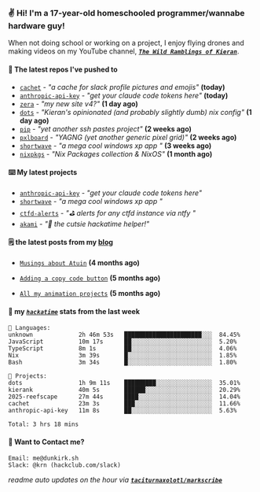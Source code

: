 ### ✌️ Hi! I'm a 17-year-old homeschooled programmer/wannabe hardware guy!

When not doing school or working on a project, I enjoy flying drones and making videos on my YouTube channel, [**_`The Wild Ramblings of Kieran`_**](https://youtube.com/@kieran.rambles).

#### 👷 The latest repos I've pushed to

- [`cachet`](https://github.com/taciturnaxolotl/cachet) - _"a cache for slack profile pictures and emojis"_ **(today)**
- [`anthropic-api-key`](https://github.com/taciturnaxolotl/anthropic-api-key) - _"get your claude code tokens here"_ **(today)**
- [`zera`](https://github.com/taciturnaxolotl/zera) - _"my new site v4?"_ **(1 day ago)**
- [`dots`](https://github.com/taciturnaxolotl/dots) - _"Kieran's opinionated (and probably slightly dumb) nix config"_ **(1 day ago)**
- [`pip`](https://github.com/taciturnaxolotl/pip) - _"yet another ssh pastes project"_ **(2 weeks ago)**
- [`pxlboard`](https://github.com/taciturnaxolotl/pxlboard) - _"YAGNG (yet another generic pixel grid)"_ **(2 weeks ago)**
- [`shortwave`](https://github.com/taciturnaxolotl/shortwave) - _"a mega cool windows xp app "_ **(3 weeks ago)**
- [`nixpkgs`](https://github.com/NixOS/nixpkgs) - _"Nix Packages collection & NixOS"_ **(1 month ago)**

#### ⌨️ My latest projects

- [`anthropic-api-key`](https://github.com/taciturnaxolotl/anthropic-api-key) - _"get your claude code tokens here"_
- [`shortwave`](https://github.com/taciturnaxolotl/shortwave) - _"a mega cool windows xp app "_
- [`ctfd-alerts`](https://github.com/taciturnaxolotl/ctfd-alerts) - _"⛳ alerts for any ctfd instance via ntfy "_
- [`akami`](https://github.com/taciturnaxolotl/akami) - _"🌷 the cutsie hackatime helper!"_

#### 🗒️ the latest posts from my [blog](https://dunkirk.sh)

- [`Musings about Atuin`](https://dunkirk.sh/blog/atuin/) **(4 months ago)**

- [`Adding a copy code button`](https://dunkirk.sh/blog/adding-a-copy-button/) **(5 months ago)**

- [`All my animation projects`](https://dunkirk.sh/blog/my-animations/) **(5 months ago)**



#### 📡 my [_`hackatime`_](https://waka.hackclub.com) stats from the last week

```text
💾 Languages:
unknown             2h 46m 53s   ██████████████████████░░░  84.45%
JavaScript          10m 17s      ██░░░░░░░░░░░░░░░░░░░░░░░  5.20%
TypeScript          8m 1s        ██░░░░░░░░░░░░░░░░░░░░░░░  4.06%
Nix                 3m 39s       █░░░░░░░░░░░░░░░░░░░░░░░░  1.85%
Bash                3m 34s       █░░░░░░░░░░░░░░░░░░░░░░░░  1.80%

💼 Projects:
dots                1h 9m 11s    █████████░░░░░░░░░░░░░░░░  35.01%
kierank             40m 5s       ██████░░░░░░░░░░░░░░░░░░░  20.29%
2025-reefscape      27m 44s      ████░░░░░░░░░░░░░░░░░░░░░  14.04%
cachet              23m 3s       ███░░░░░░░░░░░░░░░░░░░░░░  11.66%
anthropic-api-key   11m 8s       ██░░░░░░░░░░░░░░░░░░░░░░░  5.63%

Total: 3 hrs 18 mins
```

#### 📮 Want to Contact me?

```text
Email: me@dunkirk.sh
Slack: @krn (hackclub.com/slack)
```

_readme auto updates on the hour via [**`taciturnaxolotl/markscribe`**](https://github.com/taciturnaxolotl/markscribe)_
